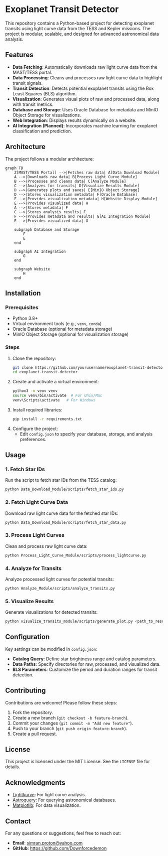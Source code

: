 # Exoplanet Transit Detector

This repository contains a Python-based project for detecting exoplanet transits using light curve data from the TESS and Kepler missions. The project is modular, scalable, and designed for advanced astronomical data analysis.

## Features
- **Data Fetching**: Automatically downloads raw light curve data from the MAST/TESS portal.
- **Data Processing**: Cleans and processes raw light curve data to highlight transit signals.
- **Transit Detection**: Detects potential exoplanet transits using the Box Least Squares (BLS) algorithm.
- **Visualization**: Generates visual plots of raw and processed data, along with transit metrics.
- **Database and Storage**: Uses Oracle Database for metadata and MinIO Object Storage for visualizations.
- **Web Integration**: Displays results dynamically on a website.
- **AI Integration (Planned)**: Incorporates machine learning for exoplanet classification and prediction.

## Architecture
The project follows a modular architecture:

```mermaid
graph TD
    Z[MAST/TESS Portal] -->|Fetches raw data| A[Data Download Module]
    A -->|Downloads raw data| B[Process Light Curve Module]
    B -->|Processes and cleans data| C[Analyze Module]
    C -->|Analyzes for transits| D[Visualize Results Module]
    D -->|Generates plots and saves| E[MinIO Object Storage]
    D -->|Stores visualization metadata| F[Oracle Database]
    F -->|Provides visualization metadata| H[Website Display Module]
    E -->|Provides visualized data| H
    A -->|Stores metadata| F
    C -->|Stores analysis results| F
    F -->|Provides metadata and results| G[AI Integration Module]
    E -->|Provides visualized data| G

    subgraph Database and Storage
        F
        E
    end

    subgraph AI Integration
        G
    end

    subgraph Website
        H
    end
```

## Installation

### Prerequisites
- Python 3.8+
- Virtual environment tools (e.g., `venv`, `conda`)
- Oracle Database (optional for metadata storage)
- MinIO Object Storage (optional for visualization storage)

### Steps
1. Clone the repository:
   ```bash
   git clone https://github.com/yourusername/exoplanet-transit-detector.git
   cd exoplanet-transit-detector
   ```
2. Create and activate a virtual environment:
   ```bash
   python3 -m venv venv
   source venv/bin/activate  # For Unix/Mac
   venv\Scripts\activate   # For Windows
   ```
3. Install required libraries:
   ```bash
   pip install -r requirements.txt
   ```
4. Configure the project:
   - Edit `config.json` to specify your database, storage, and analysis preferences.

## Usage

### 1. Fetch Star IDs
Run the script to fetch star IDs from the TESS catalog:
```bash
python Data_Download_Module/scripts/fetch_star_ids.py
```

### 2. Fetch Light Curve Data
Download raw light curve data for the fetched star IDs:
```bash
python Data_Download_Module/scripts/fetch_star_data.py
```

### 3. Process Light Curves
Clean and process raw light curve data:
```bash
python Process_Light_Curve_Module/scripts/process_lightcurve.py
```

### 4. Analyze for Transits
Analyze processed light curves for potential transits:
```bash
python Analyze_Module/scripts/analyze_transits.py
```

### 5. Visualize Results
Generate visualizations for detected transits:
```bash
python visualize_transits_module/scripts/generate_plot.py <path_to_results_file>
```

## Configuration
Key settings can be modified in `config.json`:
- **Catalog Query**: Define star brightness range and catalog parameters.
- **Data Paths**: Specify directories for raw, processed, and visualized data.
- **BLS Parameters**: Customize the period and duration ranges for transit detection.

## Contributing
Contributions are welcome! Please follow these steps:
1. Fork the repository.
2. Create a new branch (`git checkout -b feature-branch`).
3. Commit your changes (`git commit -m "Add new feature"`).
4. Push to your branch (`git push origin feature-branch`).
5. Create a pull request.

## License
This project is licensed under the MIT License. See the `LICENSE` file for details.

## Acknowledgments
- [Lightkurve](https://lightkurve.org/): For light curve analysis.
- [Astroquery](https://astroquery.readthedocs.io/): For querying astronomical databases.
- [Matplotlib](https://matplotlib.org/): For data visualization.

## Contact
For any questions or suggestions, feel free to reach out:
- **Email**: simran.proton@yahoo.com
- **GitHub**: https://github.com/Downforcedemon
